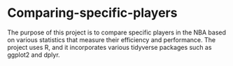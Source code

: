 # Comparing-specific-players

The purpose of this project is to compare specific players in the NBA based on various statistics that measure their efficiency and performance. The project uses R, and it incorporates various tidyverse packages such as ggplot2 and dplyr. 
